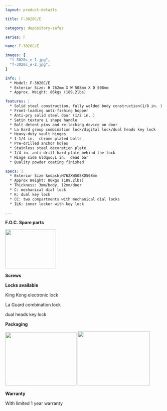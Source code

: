 ```yaml
---
layout: product-details

title: F-3020C/E

category: depository-safes

series: F

name: F-3020C/E

images: [
  "f-3020c_e-1.jpg",
  "f-3020c_e-2.jpg",
]

info: |
  * Model: F-3020C/E
  * Exterior Size: H 762mm X W 508mm X D 508mm
  * Approx. Weight: 86kgs (189.2lbs)

features: |
  * Solid steel construction, fully welded body construction(1/8 in. )
  * Front-loading anti-fishing hopper
  * Anti-pry solid steel door (1/2 in. )
  * Satin texture L shape handle
  * Bolt detent pins and re-locking device on door
  * La Gard group combination lock/digital lock/dual heads key lock
  * Heavy-duty vault hinges
  * 1-1/4 in.  chrome plated bolts
  * Pre-drilled anchor holes
  * Stainless steel decoration plate
  * 1/4 in. anti-drill hard plate behind the lock
  * Hinge side &ldquo;L in.  dead bar
  * Quality powder coating finished

specs: |
  * Exterior Size &ndash;H762XW508XD508mm
  * Approx Weight: 86kgs (189.2lbs)
  * Thickness: 3mm/body, 12mm/door
  * C: mechanical dial lock
  * K: dual key lock
  * CC: two compartments with mechanical dial locks
  * ILK: inner locker with key lock

---
```


**F.O.C. Spare parts**

<img alt="" src="{IMAGE_CDN}/f-3020c_e-3.jpg" style="width: 162px; height: 124px;" />

**Screws**

**Locks available**

King Kong electronic lock

La Guard combination lock

dual heads key lock

**Packaging**

<img alt="" src="{IMAGE_CDN}/f-3020c_e-4.jpg" style="width: 227px; height: 170px;" />

<img alt="" src="{IMAGE_CDN}/f-3020c_e-5.jpg" style="width: 230px; height: 173px;" />

**Warranty**

With limited 1 year warranty
